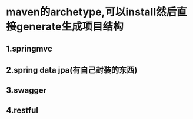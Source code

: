 # maven的archetype,可以install然后直接generate生成项目结构
## 1.springmvc
## 2.spring data jpa(有自己封装的东西)
## 3.swagger
## 4.restful
